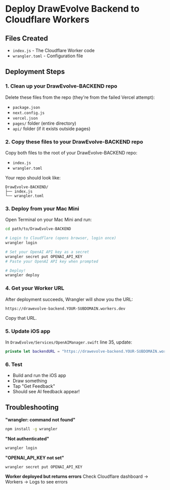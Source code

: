 # Deploy DrawEvolve Backend to Cloudflare Workers

## Files Created
- `index.js` - The Cloudflare Worker code
- `wrangler.toml` - Configuration file

## Deployment Steps

### 1. Clean up your DrawEvolve-BACKEND repo
Delete these files from the repo (they're from the failed Vercel attempt):
- `package.json`
- `next.config.js`
- `vercel.json`
- `pages/` folder (entire directory)
- `api/` folder (if it exists outside pages)

### 2. Copy these files to your DrawEvolve-BACKEND repo
Copy both files to the root of your DrawEvolve-BACKEND repo:
- `index.js`
- `wrangler.toml`

Your repo should look like:
```
DrawEvolve-BACKEND/
├── index.js
└── wrangler.toml
```

### 3. Deploy from your Mac Mini

Open Terminal on your Mac Mini and run:

```bash
cd path/to/DrawEvolve-BACKEND

# Login to Cloudflare (opens browser, login once)
wrangler login

# Set your OpenAI API key as a secret
wrangler secret put OPENAI_API_KEY
# Paste your OpenAI API key when prompted

# Deploy!
wrangler deploy
```

### 4. Get your Worker URL
After deployment succeeds, Wrangler will show you the URL:
```
https://drawevolve-backend.YOUR-SUBDOMAIN.workers.dev
```

Copy that URL.

### 5. Update iOS app
In `DrawEvolve/Services/OpenAIManager.swift` line 35, update:
```swift
private let backendURL = "https://drawevolve-backend.YOUR-SUBDOMAIN.workers.dev"
```

### 6. Test
- Build and run the iOS app
- Draw something
- Tap "Get Feedback"
- Should see AI feedback appear!

## Troubleshooting

**"wrangler: command not found"**
```bash
npm install -g wrangler
```

**"Not authenticated"**
```bash
wrangler login
```

**"OPENAI_API_KEY not set"**
```bash
wrangler secret put OPENAI_API_KEY
```

**Worker deployed but returns errors**
Check Cloudflare dashboard → Workers → Logs to see errors

